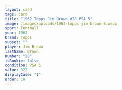```yaml
---
layout: card
tags: card
title: "1962 Topps Jim Brown #28 PSA 5"
image: /images/uploads/1962-topps-jim-brown-5.webp
sport: Football
year: 1962
brand: Topps
subset: ""
player: Jim Brown
lastName: Brown
number: "28"
isRookie: false
condition: PSA 5
value: 322
displayCase: "1"
order: 10
---
```


